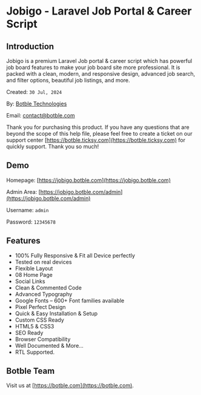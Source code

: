 # Jobigo - Laravel Job Portal & Career Script

## Introduction

Jobigo is a premium Laravel Job portal & career script which has powerful job board features to make your job board site more professional. It is packed with a clean, modern, and responsive design, advanced job search, and filter options, beautiful job listings, and more.

Created: `30 Jul, 2024`

By: [Botble Technologies](https://botble.com)

Email: [contact@botble.com](mailto:contact@botble.com)

Thank you for purchasing this product. If you have any questions that are beyond the scope of this help file,
please feel free to create a ticket on our support center [https://botble.ticksy.com](https://botble.ticksy.com) for
quickly support. Thank you so much!

## Demo

Homepage: [https://jobigo.botble.com](https://jobigo.botble.com)

Admin Area: [https://jobigo.botble.com/admin](https://jobigo.botble.com/admin)

Username: `admin`

Password: `12345678`

## Features

- 100% Fully Responsive & Fit all Device perfectly
- Tested on real devices
- Flexible Layout
- 08 Home Page
- Social Links
- Clean & Commented Code
- Advanced Typography
- Google Fonts – 600+ Font families available
- Pixel Perfect Design
- Quick & Easy Installation & Setup
- Custom CSS Ready
- HTML5 & CSS3
- SEO Ready
- Browser Compatibility
- Well Documented & More...
- RTL Supported.

## Botble Team

Visit us at [https://botble.com](https://botble.com).
